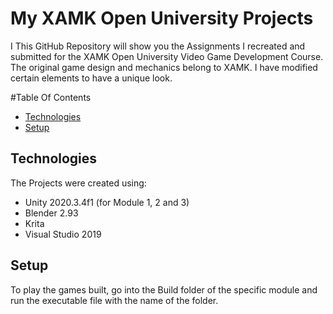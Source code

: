 # My XAMK Open University Projects
I This GitHub Repository will show you the Assignments I recreated and submitted for the XAMK Open University Video Game Development Course. The original game design and mechanics belong to XAMK. I have modified certain elements to have a unique look.

#Table Of Contents
* [Technologies](#technologies)
* [Setup](#setup)

## Technologies
The Projects were created using:
* Unity 2020.3.4f1 (for Module 1, 2 and 3)
* Blender 2.93
* Krita
* Visual Studio 2019

## Setup
To play the games built, go into the Build folder of the specific module and run the executable file with the name of the folder.
